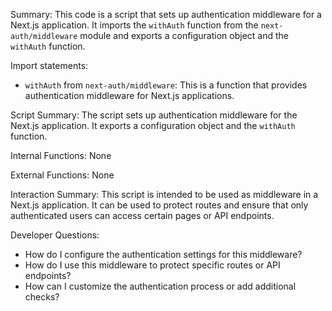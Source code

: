 Summary:
This code is a script that sets up authentication middleware for a Next.js application. It imports the `withAuth` function from the `next-auth/middleware` module and exports a configuration object and the `withAuth` function.

Import statements:
- `withAuth` from `next-auth/middleware`: This is a function that provides authentication middleware for Next.js applications.

Script Summary:
The script sets up authentication middleware for the Next.js application. It exports a configuration object and the `withAuth` function.

Internal Functions:
None

External Functions:
None

Interaction Summary:
This script is intended to be used as middleware in a Next.js application. It can be used to protect routes and ensure that only authenticated users can access certain pages or API endpoints.

Developer Questions:
- How do I configure the authentication settings for this middleware?
- How do I use this middleware to protect specific routes or API endpoints?
- How can I customize the authentication process or add additional checks?